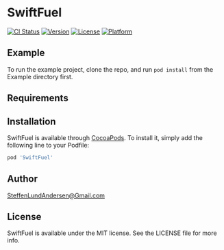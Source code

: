 # SwiftFuel

[![CI Status](https://img.shields.io/travis/steffenlundandersen@gmail.com/SwiftFuel.svg?style=flat)](https://travis-ci.org/steffenlundandersen@gmail.com/SwiftFuel)
[![Version](https://img.shields.io/cocoapods/v/SwiftFuel.svg?style=flat)](https://cocoapods.org/pods/SwiftFuel)
[![License](https://img.shields.io/cocoapods/l/SwiftFuel.svg?style=flat)](https://cocoapods.org/pods/SwiftFuel)
[![Platform](https://img.shields.io/cocoapods/p/SwiftFuel.svg?style=flat)](https://cocoapods.org/pods/SwiftFuel)

## Example

To run the example project, clone the repo, and run `pod install` from the Example directory first.

## Requirements

## Installation

SwiftFuel is available through [CocoaPods](https://cocoapods.org). To install
it, simply add the following line to your Podfile:

```ruby
pod 'SwiftFuel'
```

## Author

SteffenLundAndersen@Gmail.com

## License

SwiftFuel is available under the MIT license. See the LICENSE file for more info.
